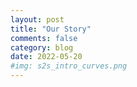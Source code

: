 ```yaml
---
layout: post
title: "Our Story"
comments: false
category: blog
date: 2022-05-20
#img: s2s_intro_curves.png
---
```


